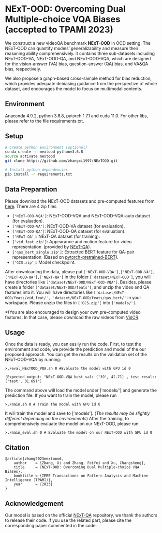 # NExT-OOD: Overcoming Dual Multiple-choice VQA Biases  (accepted to TPAMI 2023)

We construct a new videoQA benchmark **NExT-OOD** in OOD setting. 
The NExT-OOD can quantify models’ generalizability and measure their reasoning ability comprehensively.
It contains three sub-datasets including NExT-OOD-VA, NExT-OOD-QA, and NExT-OOD-VQA, which are designed for the vision-answer (VA) bias, question-answer (QA) bias, and VA&QA bias, respectively.

We also propose a graph-based cross-sample method for bias reduction,
which provides adequate debiasing guidance from the perspective of whole dataset, and encourages the model to focus on multimodal contents.

## Environment

Anaconda 4.9.2, python 3.6.8, pytorch 1.7.1 and cuda 11.0. For other libs, please refer to the file requirements.txt.

## Setup
```bash
# Create python environment (optional)
conda create -n nextood python=3.6.8
source activate nextood
git clone https://github.com/zhangxi1997/NExTOOD.git

# Install python dependencies
pip install -r requirements.txt
```

## Data Preparation
Please download the NExT-OOD datasets and pre-computed features from [here](https://drive.google.com/drive/folders/1VlQ8Pfpo0-a9pNcPuXh9yGpDEGjaDRaQ?usp=sharing). There are 4 zip files: 
- ```['NExT-OOD-VQA']```: NExT-OOD-VQA and NExT-OOD-VQA-auto dataset (for evaluation). 
- ```['NExT-OOD-VA']```: NExT-OOD-VA dataset (for evaluation).
- ```['NExT-OOD-QA']```: NExT-OOD-QA dataset (for evaluation).
- ```['NExT-QA']```: NExT-QA dataset (for training).
- ```['vid_feat.zip']```: Appearance and motion feature for video representation. (provided by [NExT-QA](https://github.com/doc-doc/NExT-QA)).
- ```['qas_bert_single.zip']```: Extracted BERT feature for QA-pair representation. (Based on [pytorch-pretrained-BERT](https://github.com/LuoweiZhou/pytorch-pretrained-BERT/)).
- ```['GCS.zip']```: Model checkpoint. 

After downloading the data, please put ```['NExT-OOD-VQA'],['NExT-OOD-VA'],['NExT-OOD-QA'],['NExT-QA']``` in the folder ```['dataset/NExT-OOD']```,
you will have directories like  ```['dataset/NExT-OOD/NExT-OOD-VQA']```.
Besides, please create a folder ```['dataset/NExT-OOD/feats']```, and unzip the video and QA features into it.
You will have directories like ```['dataset/NExT-OOD/feats/vid_feat/', 'dataset/NExT-OOD/feats/qas_bert/'``` in your workspace.
Please unzip the files in  ```['GCS.zip']``` into ```['models/']```. 

*(You are also encouraged to design your own pre-computed video features. In that case, please download the raw videos from [VidOR](https://xdshang.github.io/docs/vidor.html). 

## Usage
Once the data is ready, you can easily run the code.
First, to test the environment and code, we provide the prediction and model of the our proposed approach. 
You can get the results on the validation set of the NExT-OOD-VQA by running:
```
>./eval_NExTOOD_VQA.sh 0 #Evaluate the model with GPU id 0

(Expected output: "NExT-OOD-VQA best val: ('39', 42.71) , test result: ('test', 31.69)")

```
The command above will load the model under ['models/'] and generate the prediction file.
If you want to train the model, please run
```
>./main.sh 0 # Train the model with GPU id 0
```
It will train the model and save to ['models']. (*The results may be slightly different depending on the environments*)
After the training, to comprehensively evaluate the model on our NExT-OOD, please run
```
>./main_eval.sh 0 # Evaluate the model on our NExT-OOD with GPU id 0
```

## Citation
```
@article{zhang2023nextoood,
    author    = {Zhang, Xi and Zhang, Feifei and Xu, Changsheng},
    title     = {NExT-OOD: Overcoming Dual Multiple-choice VQA Biases},
    booktitle = {IEEE Transactions on Pattern Analysis and Machine Intelligence (TPAMI)},
    year      = {2023}
}
```

## Acknowledgement
Our model is based on the official [NExT-QA](https://github.com/doc-doc/NExT-QA) repository, we thank the authors to release their code. If you use the related part, please cite the corresponding paper commented in the code.
